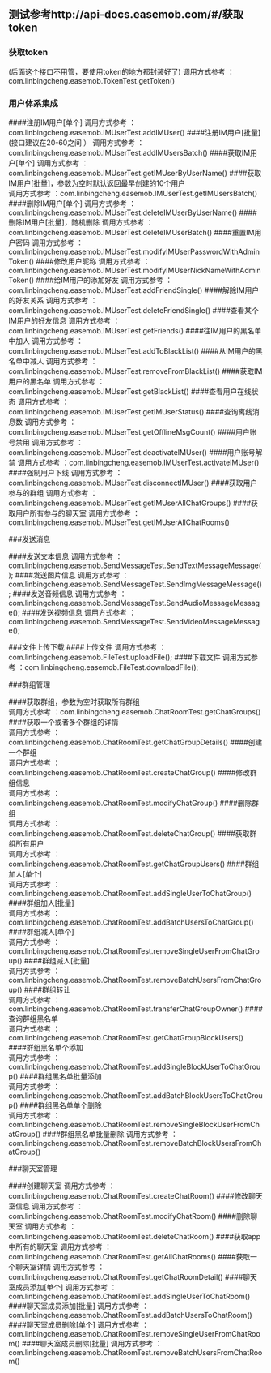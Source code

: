 ## 测试参考http://api-docs.easemob.com/#/获取token
### 获取token
(后面这个接口不用管，要使用token的地方都封装好了)
调用方式参考 ：com.linbingcheng.easemob.TokenTest.getToken()

### 用户体系集成

####注册IM用户[单个]
调用方式参考 ：com.linbingcheng.easemob.IMUserTest.addIMUser()
####注册IM用户[批量] (接口建议在20-60之间 ）
调用方式参考 ：com.linbingcheng.easemob.IMUserTest.addIMUsersBatch()
####获取IM用户[单个]
调用方式参考 ：com.linbingcheng.easemob.IMUserTest.getIMUserByUserName()
####获取IM用户[批量]，参数为空时默认返回最早创建的10个用户  
调用方式参考 ：com.linbingcheng.easemob.IMUserTest.getIMUsersBatch()
####删除IM用户[单个]
调用方式参考 ：com.linbingcheng.easemob.IMUserTest.deleteIMUserByUserName()
####删除IM用户[批量]，随机删除
调用方式参考 ：com.linbingcheng.easemob.IMUserTest.deleteIMUserBatch()
####重置IM用户密码
调用方式参考 ：com.linbingcheng.easemob.IMUserTest.modifyIMUserPasswordWithAdminToken()
####修改用户昵称
调用方式参考 ：com.linbingcheng.easemob.IMUserTest.modifyIMUserNickNameWithAdminToken()
####给IM用户的添加好友
调用方式参考 ：com.linbingcheng.easemob.IMUserTest.addFriendSingle()
####解除IM用户的好友关系
调用方式参考 ：com.linbingcheng.easemob.IMUserTest.deleteFriendSingle()
####查看某个IM用户的好友信息
调用方式参考 ：com.linbingcheng.easemob.IMUserTest.getFriends()
####往IM用户的黑名单中加人
调用方式参考 ：com.linbingcheng.easemob.IMUserTest.addToBlackList()
####从IM用户的黑名单中减人
调用方式参考 ：com.linbingcheng.easemob.IMUserTest.removeFromBlackList()
####获取IM用户的黑名单
调用方式参考 ：com.linbingcheng.easemob.IMUserTest.getBlackList()
####查看用户在线状态
调用方式参考 ：com.linbingcheng.easemob.IMUserTest.getIMUserStatus()
####查询离线消息数
调用方式参考 ：com.linbingcheng.easemob.IMUserTest.getOfflineMsgCount()
####用户账号禁用
调用方式参考 ：com.linbingcheng.easemob.IMUserTest.deactivateIMUser()
####用户账号解禁
调用方式参考 ：com.linbingcheng.easemob.IMUserTest.activateIMUser()
####强制用户下线
调用方式参考 ：com.linbingcheng.easemob.IMUserTest.disconnectIMUser()
####获取用户参与的群组
调用方式参考 ：com.linbingcheng.easemob.IMUserTest.getIMUserAllChatGroups()
####获取用户所有参与的聊天室
调用方式参考 ：com.linbingcheng.easemob.IMUserTest.getIMUserAllChatRooms()

###发送消息

####发送文本信息
调用方式参考 ：com.linbingcheng.easemob.SendMessageTest.SendTextMessageMessage();
####发送图片信息
调用方式参考 ：com.linbingcheng.easemob.SendMessageTest.SendImgMessageMessage();
####发送音频信息
调用方式参考 ：com.linbingcheng.easemob.SendMessageTest.SendAudioMessageMessage();
####发送视频信息
调用方式参考 ：com.linbingcheng.easemob.SendMessageTest.SendVideoMessageMessage();

###文件上传下载
####上传文件
调用方式参考 ：com.linbingcheng.easemob.FileTest.uploadFile();
####下载文件
调用方式参考 ：com.linbingcheng.easemob.FileTest.downloadFile();

###群组管理

####获取群组，参数为空时获取所有群组  
调用方式参考 ：com.linbingcheng.easemob.ChatRoomTest.getChatGroups()
####获取一个或者多个群组的详情  
调用方式参考 ：com.linbingcheng.easemob.ChatRoomTest.getChatGroupDetails()
####创建一个群组  
调用方式参考 ：com.linbingcheng.easemob.ChatRoomTest.createChatGroup()
####修改群组信息  
调用方式参考 ：com.linbingcheng.easemob.ChatRoomTest.modifyChatGroup()
####删除群组  
调用方式参考 ：com.linbingcheng.easemob.ChatRoomTest.deleteChatGroup()
####获取群组所有用户  
调用方式参考 ：com.linbingcheng.easemob.ChatRoomTest.getChatGroupUsers()
####群组加人[单个]  
调用方式参考 ：com.linbingcheng.easemob.ChatRoomTest.addSingleUserToChatGroup()
####群组加人[批量]  
调用方式参考 ：com.linbingcheng.easemob.ChatRoomTest.addBatchUsersToChatGroup()
####群组减人[单个]  
调用方式参考 ：com.linbingcheng.easemob.ChatRoomTest.removeSingleUserFromChatGroup()
####群组减人[批量]  
调用方式参考 ：com.linbingcheng.easemob.ChatRoomTest.removeBatchUsersFromChatGroup()
####群组转让  
调用方式参考 ：com.linbingcheng.easemob.ChatRoomTest.transferChatGroupOwner()
####查询群组黑名单  
调用方式参考 ：com.linbingcheng.easemob.ChatRoomTest.getChatGroupBlockUsers()
####群组黑名单个添加  
调用方式参考 ：com.linbingcheng.easemob.ChatRoomTest.addSingleBlockUserToChatGroup()
####群组黑名单批量添加  
调用方式参考 ：com.linbingcheng.easemob.ChatRoomTest.addBatchBlockUsersToChatGroup()
####群组黑名单单个删除  
调用方式参考 ：com.linbingcheng.easemob.ChatRoomTest.removeSingleBlockUserFromChatGroup()
####群组黑名单批量删除
调用方式参考 ：com.linbingcheng.easemob.ChatRoomTest.removeBatchBlockUsersFromChatGroup()

###聊天室管理

####创建聊天室
调用方式参考 ：com.linbingcheng.easemob.ChatRoomTest.createChatRoom()
####修改聊天室信息
调用方式参考 ：com.linbingcheng.easemob.ChatRoomTest.modifyChatRoom()
####删除聊天室
调用方式参考 ：com.linbingcheng.easemob.ChatRoomTest.deleteChatRoom()
####获取app中所有的聊天室
调用方式参考 ：com.linbingcheng.easemob.ChatRoomTest.getAllChatRooms()
####获取一个聊天室详情
调用方式参考 ：com.linbingcheng.easemob.ChatRoomTest.getChatRoomDetail()
####聊天室成员添加[单个]
调用方式参考 ：com.linbingcheng.easemob.ChatRoomTest.addSingleUserToChatRoom()
####聊天室成员添加[批量]
调用方式参考 ：com.linbingcheng.easemob.ChatRoomTest.addBatchUsersToChatRoom()
####聊天室成员删除[单个]
调用方式参考 ：com.linbingcheng.easemob.ChatRoomTest.removeSingleUserFromChatRoom()
####聊天室成员删除[批量]
调用方式参考 ：com.linbingcheng.easemob.ChatRoomTest.removeBatchUsersFromChatRoom()